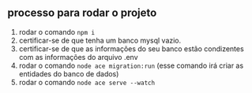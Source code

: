 ## processo para rodar o projeto

1. rodar o comando `npm i`
2. certificar-se de que tenha um banco mysql vazio.
3. certificar-se de que as informações do seu banco estão condizentes com as informações do arquivo .env
4. rodar o comando `node ace migration:run` (esse comando irá criar as entidades do banco de dados)
5. rodar o comando `node ace serve --watch`